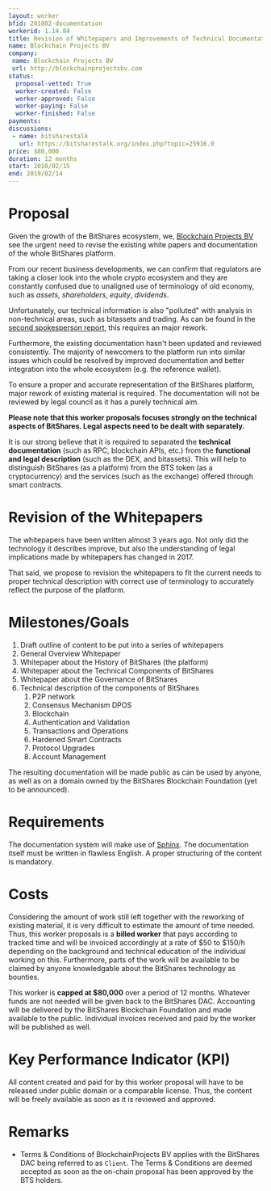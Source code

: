 ```yaml
---
layout: worker
bfid: 201802-documentation
workerid: 1.14.84
title: Revision of Whitepapers and Improvements of Technical Documentation
name: Blockchain Projects BV
company:
 name: Blockchain Projects BV
 url: http://blockchainprojectsbv.com
status:
  proposal-vetted: True
  worker-created: False
  worker-approved: False
  worker-paying: False
  worker-finished: False
payments:
discussions:
 - name: bitsharestalk
   url: https://bitsharestalk.org/index.php?topic=25916.0
price: $80,000
duration: 12 months
start: 2018/02/15
end: 2019/02/14
---
```


# Proposal

Given the growth of the BitShares ecosystem, we, [Blockchain Projects
BV](http://blockchainprojectsbv.com) see the urgent need to revise the
existing white papers and documentation of the whole BitShares platform.

From our recent business developments, we can confirm that regulators
are taking a closer look into the whole crypto ecosystem and they are
constantly confused due to unaligned use of terminology of old
economy, such as *assets*, *shareholders*, *equity*, *dividends*.

Unfortunately, our technical information is also "polluted" with
analysis in non-technical areas, such as bitassets and trading. As can
be found in the [second spokesperson
report](https://steemit.com/bitshares/@bitshares.fdn/second-report-spokesperson-bitshares-blockchain-foundation-on-bittrex-inc-and-other-regulatory-issues),
this requires an major rework.

Furthermore, the existing documentation hasn't been updated and reviewed
consistently. The majority of newcomers to the platform run into similar
issues which could be resolved by improved documentation and better
integration into the whole ecosystem (e.g. the reference wallet).

To ensure a proper and accurate representation of the BitShares
platform, major rework of existing material is required. The
documentation will not be reviewed by legal council as it has a purely
technical aim.

**Please note that this worker proposals focuses strongly on the technical
aspects of BitShares. Legal aspects need to be dealt with separately.**

It is our strong believe that it is required to separated the
**technical documentation** (such as RPC, blockchain APIs, etc.) from
the **functional and legal description** (such as the DEX, and
bitassets). This will help to distinguish BitShares (as a platform) from
the BTS token (as a cryptocurrency) and the services (such as the
exchange) offered through smart contracts.

# Revision of the Whitepapers

The whitepapers have been written almost 3 years ago. Not only did the
technology it describes improve, but also the understanding of legal
implications made by whitepapers has changed in 2017.

That said, we propose to revision the whitepapers to fit the current
needs to proper technical description with correct use of terminology to
accurately reflect the purpose of the platform.

# Milestones/Goals

1. Draft outline of content to be put into a series of whitepapers
2. General Overview Whitepaper
3. Whitepaper about the History of BitShares (the platform)
4. Whitepaper about the Technical Components of BitShares
5. Whitepaper about the Governance of BitShares
8. Technical description of the components of BitShares
   1. P2P network
   2. Consensus Mechanism DPOS
   3. Blockchain
   4. Authentication and Validation
   5. Transactions and Operations
   6. Hardened Smart Contracts
   7. Protocol Upgrades
   8. Account Management

The resulting documentation will be made public as can be used by
anyone, as well as on a domain owned by the BitShares Blockchain
Foundation (yet to be announced).

# Requirements

The documentation system will make use of
[Sphinx](http://sphinx-doc.org). The documentation itself must be
written in flawless English. A proper structuring of the content is
mandatory.

# Costs

Considering the amount of work still left together with the reworking of
existing material, it is very difficult to estimate the amount of time
needed. Thus, this worker proposals is a **billed worker** that pays
according to tracked time and will be invoiced accordingly at a rate of
$50 to $150/h depending on the background and technical education of the
individual working on this. Furthermore, parts of the work will be
available to be claimed by anyone knowledgable about the BitShares
technology as bounties.

This worker is **capped at $80,000** over a period of 12 months.
Whatever funds are not needed will be given back to the BitShares DAC.
Accounting will be delivered by the BitShares Blockchain Foundation and
made available to the public. Individual invoices received and paid by
the worker will be published as well.

# Key Performance Indicator (KPI)

All content created and paid for by this worker proposal will have to be
released under public domain or a comparable license. Thus, the content
will be freely available as soon as it is reviewed and approved.

# Remarks

* Terms & Conditions of BlockchainProjects BV applies with the BitShares
  DAC being referred to as `Client`. The Terms & Conditions are deemed
  accepted as soon as the on-chain proposal has been approved by the BTS
  holders.
